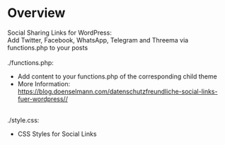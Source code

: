 # Overview
Social Sharing Links for WordPress:<br>
Add Twitter, Facebook, WhatsApp, Telegram and Threema via functions.php to your posts<br>
<br>
./functions.php:<br>
<ul>
<li>Add content to your functions.php of the corresponding child theme</li>
<li>More Information: <a href="https://blog.doenselmann.com/datenschutzfreundliche-social-links-fuer-wordpress/">https://blog.doenselmann.com/datenschutzfreundliche-social-links-fuer-wordpress//</a></li>
</ul>
<br>
./style.css:<br>
<ul>
<li>CSS Styles for Social Links</li>
</ul>
